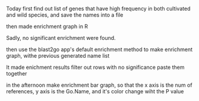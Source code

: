 Today first find out list of genes that have high frequency in both cultivated and wild species, and save the names into a file

then made enrichment graph in R

Sadly, no significant enrichment were found.

then use the blast2go app's default enrichment method to make enrichment graph, withe previous generated name list

It made enichment results
filter out rows with no significance
paste them together

in the afternoon make enrichment bar graph, so that the x axis is the num of references, y axis is the Go.Name, and it's color change wiht the P value